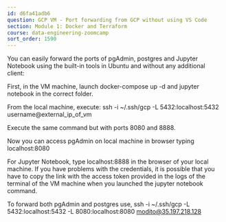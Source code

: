 ```yaml
---
id: d6fa41adb6
question: GCP VM - Port forwarding from GCP without using VS Code
section: Module 1: Docker and Terraform
course: data-engineering-zoomcamp
sort_order: 1590
---
```


You can easily forward the ports of pgAdmin, postgres and Jupyter Notebook using the built-in tools in Ubuntu and without any additional client:

First, in the VM machine, launch docker-compose up -d and jupyter notebook in the correct folder.

From the local machine, execute: ssh -i ~/.ssh/gcp -L 5432:localhost:5432 username@external_ip_of_vm

Execute the same command but with ports 8080 and 8888.

Now you can access pgAdmin on local machine in browser typing localhost:8080

For Jupyter Notebook, type localhost:8888 in the browser of your local machine. If you have problems with the credentials, it is possible that you have to copy the link with the access token provided in the logs of the terminal of the VM machine when you launched the jupyter notebook command.

To forward both pgAdmin and postgres use, ssh -i ~/.ssh/gcp -L 5432:localhost:5432 -L 8080:localhost:8080 modito@35.197.218.128

